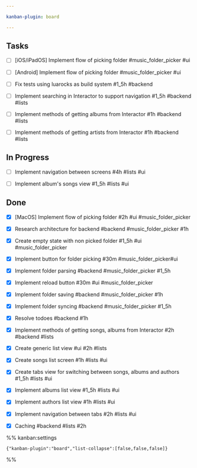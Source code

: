 ```yaml
---

kanban-plugin: board

---
```


## Tasks

- [ ] [iOS/iPadOS] Implement flow of picking folder #music_folder_picker  #ui
- [ ] [Android] Implement flow of picking folder #music_folder_picker  #ui
- [ ] Fix tests using luarocks as build system #1_5h #backend
- [ ] Implement searching in Interactor to support navigation #1_5h #backend #lists
- [ ] Implement methods of getting albums from Interactor #1h #backend #lists
- [ ] Implement methods of getting artists from Interactor #1h #backend #lists


## In Progress

- [ ] Implement navigation between screens #4h #lists #ui
- [ ] Implement album's songs view #1_5h #lists #ui


## Done

- [x] [MacOS] Implement flow of picking folder #2h #ui #music_folder_picker
- [x] Research architecture for backend #backend #music_folder_picker #1h
- [x] Create empty state with non picked folder #1_5h #ui #music_folder_picker
- [x] Implement button for folder picking #30m #music_folder_picker#ui
- [x] Implement folder parsing #backend #music_folder_picker #1_5h
- [x] Implement reload button #30m #ui #music_folder_picker
- [x] Implement folder saving #backend #music_folder_picker #1h
- [x] Implement folder syncing #backend #music_folder_picker #1_5h
- [x] Resolve todoes #backend #1h
- [x] Implement methods of getting songs, albums from Interactor #2h  #backend #lists
- [x] Create generic list view #ui #2h #lists
- [x] Create songs list screen #1h #lists #ui
- [x] Create tabs view for switching between songs, albums and authors #1_5h #lists #ui
- [x] Implement albums list view #1_5h #lists #ui
- [x] Implement authors list view #1h #lists #ui
- [x] Implement navigation between tabs #2h #lists #ui
- [x] Caching #backend #lists #2h




%% kanban:settings
```
{"kanban-plugin":"board","list-collapse":[false,false,false]}
```
%%